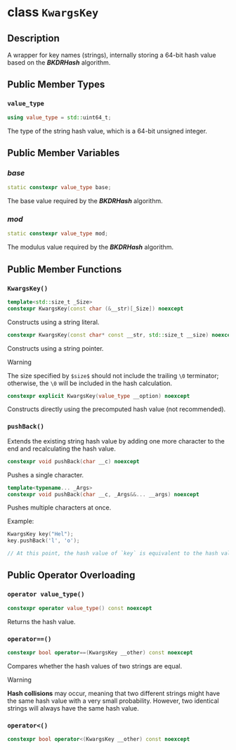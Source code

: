 # class `KwargsKey`

## Description

A wrapper for key names (strings), internally storing a 64-bit hash value based on the **_BKDRHash_** algorithm.

## Public Member Types

### `value_type`

```cpp
using value_type = std::uint64_t;
```

The type of the string hash value, which is a 64-bit unsigned integer.

## Public Member Variables

### $base$

```cpp
static constexpr value_type base;
```

The base value required by the **_BKDRHash_** algorithm.

### $mod$

```cpp
static constexpr value_type mod;
```

The modulus value required by the **_BKDRHash_** algorithm.

## Public Member Functions

### `KwargsKey()`

```cpp
template<std::size_t _Size>
constexpr KwargsKey(const char (&__str)[_Size]) noexcept
```

Constructs using a string literal.

```cpp
constexpr KwargsKey(const char* const __str, std::size_t __size) noexcept
```

Constructs using a string pointer.

> [!WARNING]
> The size specified by `$size$` should not include the trailing `\0` terminator; otherwise, the `\0` will be included in the hash calculation.

```cpp
constexpr explicit KwargsKey(value_type __option) noexcept
```

Constructs directly using the precomputed hash value (not recommended).

### `pushBack()`

Extends the existing string hash value by adding one more character to the end and recalculating the hash value.

```cpp
constexpr void pushBack(char __c) noexcept
```

Pushes a single character.

```cpp
template<typename... _Args>
constexpr void pushBack(char __c, _Args&&... __args) noexcept
```

Pushes multiple characters at once.

Example:

```cpp
KwargsKey key("Hel");
key.pushBack('l', 'o');

// At this point, the hash value of `key` is equivalent to the hash value of the string "Hello".
```

## Public Operator Overloading

### `operator value_type()`

```cpp
constexpr operator value_type() const noexcept
```

Returns the hash value.

### `operator==()`

```cpp
constexpr bool operator==(KwargsKey __other) const noexcept
```

Compares whether the hash values of two strings are equal.

> [!WARNING]
> **Hash collisions** may occur, meaning that two different strings might have the same hash value with a very small probability. However, two identical strings will always have the same hash value.

### `operator<()`

```cpp
constexpr bool operator<(KwargsKey __other) const noexcept
```